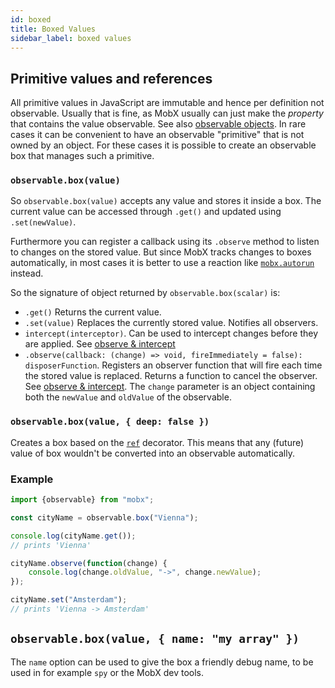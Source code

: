 ```yaml
---
id: boxed
title: Boxed Values
sidebar_label: boxed values
---
```


<div id='codefund' style='float:right'></div>

## Primitive values and references

All primitive values in JavaScript are immutable and hence per definition not observable.
Usually that is fine, as MobX usually can just make the _property_ that contains the value observable.
See also [observable objects](object.md).
In rare cases it can be convenient to have an observable "primitive" that is not owned by an object.
For these cases it is possible to create an observable box that manages such a primitive.

### `observable.box(value)`

So `observable.box(value)` accepts any value and stores it inside a box.
The current value can be accessed through `.get()` and updated using `.set(newValue)`.

Furthermore you can register a callback using its `.observe` method to listen to changes on the stored value.
But since MobX tracks changes to boxes automatically, in most cases it is better to use a reaction like [`mobx.autorun`](autorun.md) instead.

So the signature of object returned by `observable.box(scalar)` is:
* `.get()` Returns the current value.
* `.set(value)` Replaces the currently stored value. Notifies all observers.
* `intercept(interceptor)`. Can be used to intercept changes before they are applied. See [observe & intercept](observe.md)
* `.observe(callback: (change) => void, fireImmediately = false): disposerFunction`. Registers an observer function that will fire each time the stored value is replaced. Returns a function to cancel the observer. See [observe & intercept](observe.md). The `change` parameter is an object containing both the `newValue` and `oldValue` of the observable.

### `observable.box(value, { deep: false })`

Creates a box based on the [`ref`](modifiers.md) decorator. This means that any (future) value of box wouldn't be converted into an observable automatically.

### Example

```javascript
import {observable} from "mobx";

const cityName = observable.box("Vienna");

console.log(cityName.get());
// prints 'Vienna'

cityName.observe(function(change) {
	console.log(change.oldValue, "->", change.newValue);
});

cityName.set("Amsterdam");
// prints 'Vienna -> Amsterdam'
```

## `observable.box(value, { name: "my array" })`

The `name` option can be used to give the box a friendly debug name, to be used in for example `spy` or the MobX dev tools.
